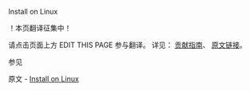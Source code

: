  Install on Linux

 ！本页翻译征集中！

请点击页面上方 EDIT THIS PAGE 参与翻译。
详见：
[贡献指南]( https://github.com/JinMuInfo/MongoDB-Manual-zh/blob/master/CONTRIBUTING.md )、
[原文链接](  https://docs.mongodb.com/manual/administration/install-enterprise-linux/  )。

 参见

原文 - [Install on Linux]( https://docs.mongodb.com/manual/administration/install-enterprise-linux/ )

